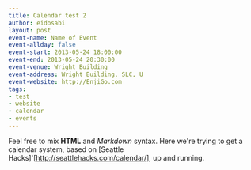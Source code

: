 ```yaml
---
title: Calendar test 2
author: eidosabi
layout: post
event-name: Name of Event
event-allday: false
event-start: 2013-05-24 18:00:00
event-end: 2013-05-24 20:30:00
event-venue: Wright Building
event-address: Wright Building, SLC, U
event-website: http://EnjiGo.com
tags:
- test
- website
- calendar
- events
---
```

Feel free to mix <b>HTML</b> and *Markdown* syntax.  Here we're trying to get a calendar system, based on [Seattle Hacks]'[http://seattlehacks.com/calendar/], up and running.


